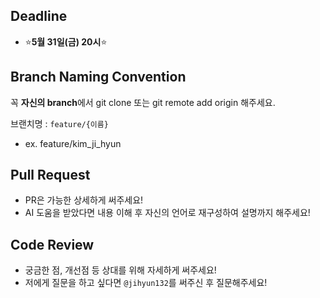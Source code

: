 ## Deadline
- ⭐**5월 31일(금) 20시**⭐

## Branch Naming Convention

꼭 **자신의 branch**에서 git clone 또는 git remote add origin 해주세요.

브랜치명 : `feature/{이름}`
- ex. feature/kim_ji_hyun

## Pull Request

- PR은 가능한 상세하게 써주세요!
- AI 도움을 받았다면 내용 이해 후 자신의 언어로 재구성하여 설명까지 해주세요!

## Code Review

- 궁금한 점, 개선점 등 상대를 위해 자세하게 써주세요!
- 저에게 질문을 하고 싶다면 `@jihyun132`를 써주신 후 질문해주세요!